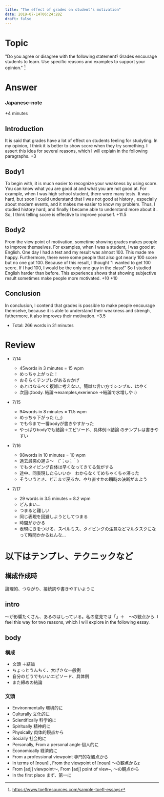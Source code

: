 ```yaml
---
title: "The effect of grades on student's motivation"
date: 2019-07-14T06:24:28Z
draft: false
---
```


# Topic
"Do you agree or disagree with the following statement? Grades encourage students to learn. Use specific reasons and examples to support your opinion."
[^quoted from]

[^quoted from]: https://www.toeflresources.com/sample-toefl-essays

# Answer
### Japanese-note
+4 minutes
## Introduction
It is said that grades have a lot of effect on students feeling for studyting. In my opinion, I think it is better to show score when they try something. I assert this idea for several reasons, which I will explain in the following paragraphs. +3

## Body1
To begin with, it is much easier to recognize your weakness by using score. You can know what you are good at and what you are not good at. For example, when I was high school student, there were many tests. It was hard, but soon I could understand that I was not good at history , especially about modern events, and it makes me easier to know my problem. Thus, I studied history hard, and finally I became able to understand more about it . So, I think telling score is effective to improve yourself. +11.5

## Body2
From the view point of motivation, sometime showing grades makes people to improve themselves. For examples, when I was a student, I was good at English. One day I had a test and my result was almost 100. This made me happy. Furthermore, there were some people that also got nearly 100 score but no one got 100.  Because of this result, I thought "I wanted to get 100 score. If I had 100, I would be the only one guy in the class!" So I studied English harder than before. This experience shows that showing subjective result sometimes make people more motivated. +10
 +10
## Conclusion
In conclusion, I contend that grades is possible to make people encourage themselve, because  it is able to understand their weakness and strengh, futhermore, it also improves their motivation. +3.5

* Total: 266 words in 31 minutes
# Review
* 7/14
  * 45words in 3 minutes = 15 wpm 
  * めっちゃ上がった！
  * おそらくテンプレがあるおかげ
  * あとはなるべく複雑に考えない。簡単な言い方でシンプル、はやく
  * 次回はbody. 結論→examples,exerience →結論で水増しや :)
*  7/15
   *  94words in 8 minutes = 11.5 wpm
   *  めっちゃ下がった (;_;)
   *  でも今まで一番bodyが書きやすかった
   *  やっぱりbodyでも結論→エピソード、具体例→結論 のテンプレは書きやすい

* 7/16
  * 98words in 10 minutes = 10 wpm
  * 過去最悪の遅さ〜　(´；ω；｀)
  * でもタイピング自体は早くなってきてる気がする
  * 途中、同表現したらいいか　わからなくてめちゃくちゃ滞った
  * そういうとき、どこまで戻るか、やり直すかの瞬時の決断がまよう

* 7/17
   * 29 words in 3.5 minutes = 8.2 wpm
   * どんまい…
   * つまると難しい
   * 同じ表現を回避しようとしてつまる
   * 時間がかかる
   * 表現にきをつける、スペルミス、タイピングの注意などマルタスクになって時間かかるねんな…

# 以下はテンプレ、テクニックなど
## 構成作成時
論理的、つながり、接続詞や書きやすいように

## intro
〜が影響たくさん、あるのはしっている。私の意見では「」＋　〜の観点から. I feel this way for two reasons, which I will explore in the following essay.

## body
### 構成
* 文頭 ＋結論
* ちょっとうんちく、大げさな一般例
* 自分のどうでもいいエピソード、具体例
* また締めの結論

### 文頭
* Environmentally 環境的に
* Culturally 文化的に
* Scientifically 科学的に
* Spiritually 精神的に
* Physically 肉体的観点から
* Socially 社会的に
* Personally, From a personal angle 個人的に
* Economically 経済的に
* From a professional viewpoint 専門的な観点から
* In terms of [noun] , From the viewpoint of [noun]  〜の観点からz<!--  -->
* From [adj] viewpoint～, From [adj] point of view~, 〜の観点から
* In the first place まず、第一に
